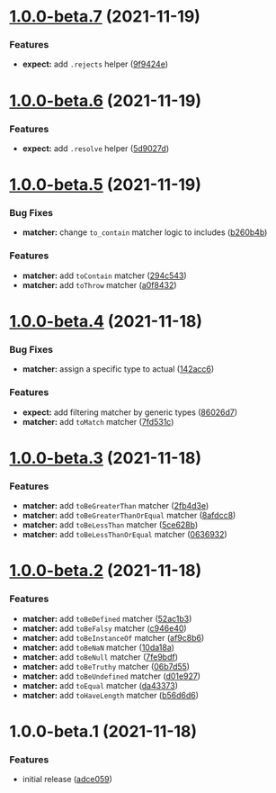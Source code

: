 # [1.0.0-beta.7](https://github.com/TomokiMiyauci/unitest/compare/v1.0.0-beta.6...v1.0.0-beta.7) (2021-11-19)


### Features

* **expect:** add `.rejects` helper ([9f9424e](https://github.com/TomokiMiyauci/unitest/commit/9f9424ea7bc8e35e66eab86b94c2ffa7a1d62c8c))

# [1.0.0-beta.6](https://github.com/TomokiMiyauci/unitest/compare/v1.0.0-beta.5...v1.0.0-beta.6) (2021-11-19)


### Features

* **expect:** add `.resolve` helper ([5d9027d](https://github.com/TomokiMiyauci/unitest/commit/5d9027d0e0814832c3e9e16b59f28536ec727918))

# [1.0.0-beta.5](https://github.com/TomokiMiyauci/unitest/compare/v1.0.0-beta.4...v1.0.0-beta.5) (2021-11-19)


### Bug Fixes

* **matcher:** change `to_contain` matcher logic to includes ([b260b4b](https://github.com/TomokiMiyauci/unitest/commit/b260b4bac964564582aca19e64e1aca4da562938))


### Features

* **matcher:** add `toContain` matcher ([294c543](https://github.com/TomokiMiyauci/unitest/commit/294c543fced929ab5ac7614e12fb95d0b0db072e))
* **matcher:** add `toThrow` matcher ([a0f8432](https://github.com/TomokiMiyauci/unitest/commit/a0f8432fd5ffeee1c4002a9aaec19818bef55b06))

# [1.0.0-beta.4](https://github.com/TomokiMiyauci/unitest/compare/v1.0.0-beta.3...v1.0.0-beta.4) (2021-11-18)


### Bug Fixes

* **matcher:** assign a specific type to actual ([142acc6](https://github.com/TomokiMiyauci/unitest/commit/142acc6e10b6f0fc14814ae48fd796d704fee5f6))


### Features

* **expect:** add filtering matcher by generic types ([86026d7](https://github.com/TomokiMiyauci/unitest/commit/86026d748ccd6b6d514c85f6005def270e3fda0c))
* **matcher:** add `toMatch` matcher ([7fd531c](https://github.com/TomokiMiyauci/unitest/commit/7fd531c82b82fc3cefabd7e199ce4f08a27ab315))

# [1.0.0-beta.3](https://github.com/TomokiMiyauci/unitest/compare/v1.0.0-beta.2...v1.0.0-beta.3) (2021-11-18)


### Features

* **matcher:** add `toBeGreaterThan` matcher ([2fb4d3e](https://github.com/TomokiMiyauci/unitest/commit/2fb4d3e9564f1982c645b788b02a0dfae98bdb5a))
* **matcher:** add `toBeGreaterThanOrEqual` matcher ([8afdcc8](https://github.com/TomokiMiyauci/unitest/commit/8afdcc8f6a4ea011e1e234d3dd02a18fc70e826f))
* **matcher:** add `toBeLessThan` matcher ([5ce628b](https://github.com/TomokiMiyauci/unitest/commit/5ce628b24e20ab963b9c747aa08c38f4f88f2cb8))
* **matcher:** add `toBeLessThanOrEqual` matcher ([0636932](https://github.com/TomokiMiyauci/unitest/commit/0636932af9987d21ade80a94507b4b111643646f))

# [1.0.0-beta.2](https://github.com/TomokiMiyauci/unitest/compare/v1.0.0-beta.1...v1.0.0-beta.2) (2021-11-18)


### Features

* **matcher:** add `toBeDefined` matcher ([52ac1b3](https://github.com/TomokiMiyauci/unitest/commit/52ac1b30c29ddf9d3f1f31bdac4b5e654ead54b5))
* **matcher:** add `toBeFalsy` matcher ([c946e40](https://github.com/TomokiMiyauci/unitest/commit/c946e40d5d3185dc81a1f0429a9fc63b936a4d59))
* **matcher:** add `toBeInstanceOf` matcher ([af9c8b6](https://github.com/TomokiMiyauci/unitest/commit/af9c8b629f58c0d73112dc0e8d3e12a53bd487d5))
* **matcher:** add `toBeNaN` matcher ([10da18a](https://github.com/TomokiMiyauci/unitest/commit/10da18a4312ce7c55d95adb79778c90433c8bc7e))
* **matcher:** add `toBeNull` matcher ([7fe9bdf](https://github.com/TomokiMiyauci/unitest/commit/7fe9bdf02492ab8802772c6ec28f98465e5abb3a))
* **matcher:** add `toBeTruthy` matcher ([06b7d55](https://github.com/TomokiMiyauci/unitest/commit/06b7d55b161e9dcaec7046db1f13e2e1f511f273))
* **matcher:** add `toBeUndefined` matcher ([d01e927](https://github.com/TomokiMiyauci/unitest/commit/d01e927181909cf5b945441b9ed4bcb95c056be8))
* **matcher:** add `toEqual` matcher ([da43373](https://github.com/TomokiMiyauci/unitest/commit/da4337366231e40ed2800dd0c0afa312193af50c))
* **matcher:** add `toHaveLength` matcher ([b56d6d6](https://github.com/TomokiMiyauci/unitest/commit/b56d6d6595238434b1898ed8426e6b6464093516))

# 1.0.0-beta.1 (2021-11-18)


### Features

* initial release ([adce059](https://github.com/TomokiMiyauci/unitest/commit/adce059ab69abdd38cf304b007e3b6f5e14be645))
